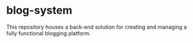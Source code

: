 # blog-system
This repository houses a back-end solution for creating and managing a fully functional blogging platform.
